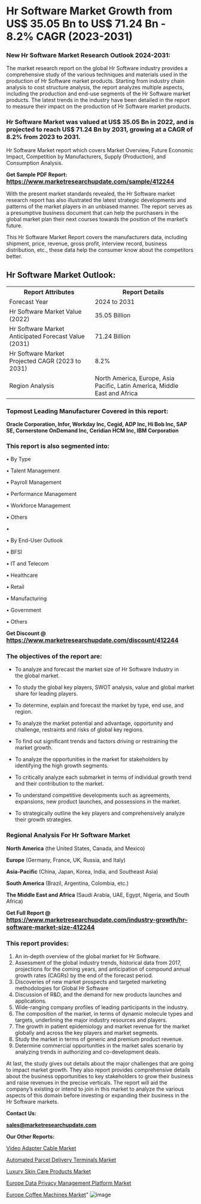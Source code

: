 # Hr Software Market Growth from US$ 35.05 Bn to US$ 71.24 Bn - 8.2% CAGR (2023-2031)

<strong><h3>New Hr Software Market Research Outlook 2024-2031:</h3></strong>

The market research report on the global Hr Software industry provides a comprehensive study of the various techniques and materials used in the production of Hr Software market products. Starting from industry chain analysis to cost structure analysis, the report analyzes multiple aspects, including the production and end-use segments of the Hr Software market products. The latest trends in the industry have been detailed in the report to measure their impact on the production of Hr Software market products.

<strong><h3>Hr Software Market was valued at US$ 35.05 Bn in 2022, and is projected to reach US$ 71.24 Bn by 2031, growing at a CAGR of 8.2% from 2023 to 2031.</h3></strong>

Hr Software Market report which covers Market Overview, Future Economic Impact, Competition by Manufacturers, Supply (Production), and Consumption Analysis.

<strong>Get Sample PDF Report: <a href=https://www.marketresearchupdate.com/sample/412244><font size=3 color=#0000ff>https://www.marketresearchupdate.com/sample/412244</font></a></strong>

With the present market standards revealed, the Hr Software market research report has also illustrated the latest strategic developments and patterns of the market players in an unbiased manner. The report serves as a presumptive business document that can help the purchasers in the global market plan their next courses towards the position of the market’s future.

This Hr Software Market Report covers the manufacturers data, including shipment, price, revenue, gross profit, interview record, business distribution, etc., these data help the consumer know about the competitors better.

<html>
<body>

<h2>Hr Software Market Outlook:</h2>

<table>
  <tr>
    <th>Report Attributes</th>
    <th>Report Details</th>
  </tr>
  <tr>
    <td>Forecast Year</td>
    <td>2024 to 2031</td>
  </tr>
  <tr>
    <td>Hr Software Market Value (2022)</td>
    <td>35.05 Billion</td>
  </tr>
  <tr>
    <td>Hr Software Market Anticipated Forecast Value (2031)</td>
    <td>71.24 Billion</td>
  </tr>
  <tr>
    <td>Hr Software Market Projected CAGR (2023 to 2031)</td>
    <td>8.2%</td>
  </tr>
  <tr>
    <td>Region Analysis</td>
    <td>North America, Europe, Asia Pacific, Latin America, Middle East and Africa</td>
  </tr>
</table>

</body>
</html>

<strong><h3>Topmost Leading Manufacturer Covered in this report:</h3></strong>

<strong>Oracle Corporation, Infor, Workday Inc, Cegid, ADP Inc, Hi Bob Inc, SAP SE, Cornerstone OnDemand Inc, Ceridian HCM Inc, IBM Corporation</strong>

<strong><h3>This report is also segmented into:</h3></strong>

• By Type

• Talent Management

• Payroll Management

• Performance Management 

• Workforce Management 

• Others

• 

• By End-User Outlook

• BFSI

• IT and Telecom

• Healthcare

• Retail

• Manufacturing

• Government

• Others

<strong>Get Discount @ <a href=https://www.marketresearchupdate.com/discount/412244><font size=3 color=#0000ff>https://www.marketresearchupdate.com/discount/412244</font></a></strong>

<strong><h3>The objectives of the report are:</h3></strong>

- To analyze and forecast the market size of Hr Software Industry in the global market.

- To study the global key players, SWOT analysis, value and global market share for leading players.

- To determine, explain and forecast the market by type, end use, and region.

- To analyze the market potential and advantage, opportunity and challenge, restraints and risks of global key regions.

- To find out significant trends and factors driving or restraining the market growth.

- To analyze the opportunities in the market for stakeholders by identifying the high growth segments.

- To critically analyze each submarket in terms of individual growth trend and their contribution to the market.

- To understand competitive developments such as agreements, expansions, new product launches, and possessions in the market.

- To strategically outline the key players and comprehensively analyze their growth strategies.

<strong><h3>Regional Analysis For Hr Software Market</h3></strong>

<strong>North America</strong> (the United States, Canada, and Mexico)

<strong>Europe</strong> (Germany, France, UK, Russia, and Italy)

<strong>Asia-Pacific</strong> (China, Japan, Korea, India, and Southeast Asia)

<strong>South America</strong> (Brazil, Argentina, Colombia, etc.)

<strong>The Middle East and Africa</strong> (Saudi Arabia, UAE, Egypt, Nigeria, and South Africa)

<strong>Get Full Report @ <a href=https://www.marketresearchupdate.com/industry-growth/hr-software-market-size-412244><font size=3 color=#0000ff>https://www.marketresearchupdate.com/industry-growth/hr-software-market-size-412244</font></a></strong>

<strong><h3>This report provides:</h3></strong>
<ol>
  <li>An in-depth overview of the global market for Hr Software.</li>
  <li>Assessment of the global industry trends, historical data from 2017, projections for the coming years, and anticipation of compound annual growth rates (CAGRs) by the end of the forecast period.</li>
  <li>Discoveries of new market prospects and targeted marketing methodologies for Global Hr Software</li>
  <li>Discussion of R&amp;D, and the demand for new products launches and applications.</li>
  <li>Wide-ranging company profiles of leading participants in the industry.</li>
  <li>The composition of the market, in terms of dynamic molecule types and targets, underlining the major industry resources and players.</li>
  <li>The growth in patient epidemiology and market revenue for the market globally and across the key players and market segments.</li>
  <li>Study the market in terms of generic and premium product revenue.</li>
  <li>Determine commercial opportunities in the market sales scenario by analyzing trends in authorizing and co-development deals.</li>
</ol>

At last, the study gives out details about the major challenges that are going to impact market growth. They also report provides comprehensive details about the business opportunities to key stakeholders to grow their business and raise revenues in the precise verticals. The report will aid the company’s existing or intend to join in this market to analyze the various aspects of this domain before investing or expanding their business in the Hr Software markets.

<strong>Contact Us:</strong>

<strong>sales@marketresearchupdate.com</strong>

<strong>Our Other Reports:</strong>

<a href=https://www.linkedin.com/pulse/video-adapter-cable-market-2023-size-growth-trends>Video Adapter Cable Market</a>

<a href=https://www.linkedin.com/pulse/automated-parcel-delivery-terminals-market-industry>Automated Parcel Delivery Terminals Market</a>

<a href=https://www.linkedin.com/pulse/luxury-skin-care-products-market-sizing-up-anticipating>Luxury Skin Care Products Market</a>

<a href=https://www.linkedin.com/pulse/europe-data-privacy-management-platform-market>Europe Data Privacy Management Platform Market</a>

<a href=https://www.linkedin.com/pulse/europe-coffee-machines-market-overview-demand>Europe Coffee Machines Market</a>"
![image](https://github.com/Ankan-2/Market-Research-News/assets/158291571/f4a73de0-5521-4a79-adac-b7905c8060de)
